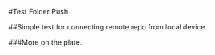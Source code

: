 #Test Folder Push

##Simple test for connecting remote repo from local device.

###More on the plate.
